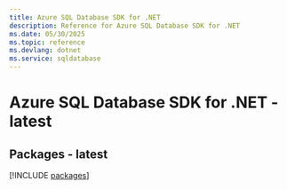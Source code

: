 ```yaml
---
title: Azure SQL Database SDK for .NET
description: Reference for Azure SQL Database SDK for .NET
ms.date: 05/30/2025
ms.topic: reference
ms.devlang: dotnet
ms.service: sqldatabase
---
```

# Azure SQL Database SDK for .NET - latest
## Packages - latest
[!INCLUDE [packages](sql-database-index.md)]
